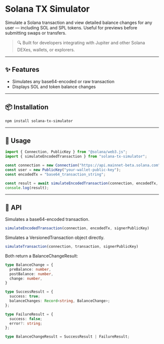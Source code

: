 # Solana TX Simulator

Simulate a Solana transaction and view detailed balance changes for any user — including SOL and SPL tokens. Useful for previews before submitting swaps or transfers.

> 🔍 Built for developers integrating with Jupiter and other Solana DEXes, wallets, or explorers.

---

## ✨ Features

- Simulates any base64-encoded or raw transaction
- Displays SOL and token balance changes

---

## 📦 Installation

```bash
npm install solana-tx-simulator
```

---

## 🚀 Usage

``` ts
import { Connection, PublicKey } from "@solana/web3.js";
import { simulateEncodedTransaction } from "solana-tx-simulator";

const connection = new Connection("https://api.mainnet-beta.solana.com");
const user = new PublicKey("your-wallet-public-key");
const encodedTx = "base64_transaction_string";

const result = await simulateEncodedTransaction(connection, encodedTx, user);
console.log(result);
```

---

## 📘 API

Simulates a base64-encoded transaction.
``` ts
simulateEncodedTransaction(connection, encodedTx, signerPublicKey)
```

Simulates a VersionedTransaction object directly.
``` ts
simulateTransaction(connection, transaction, signerPublicKey)
```

Both return a BalanceChangeResult:

``` ts
type BalanceChange = {
  preBalance: number,
  postBalance: number,
  change: number,
}

type SuccessResult = {
  success: true;
  balanceChanges: Record<string, BalanceChange>;
};

type FailureResult = {
  success: false;
  error?: string;
};

type BalanceChangeResult = SuccessResult | FailureResult;
```
